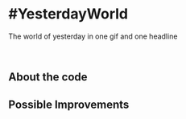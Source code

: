 #YesterdayWorld
==============
The world of yesterday in one gif and one headline

&nbsp;  

About the code
---

Possible Improvements
---
